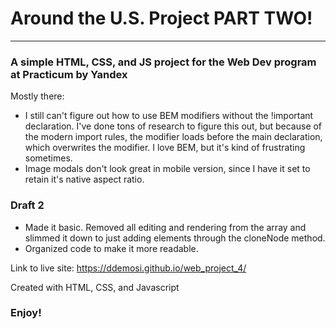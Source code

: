 # Around the U.S. Project PART TWO!
--------------------------------
### A simple HTML, CSS, and JS project for the Web Dev program at Practicum by Yandex

Mostly there:
* I still can't figure out how to use BEM modifiers without the !important declaration. I've done tons of research to figure this out, but because of the modern import rules, the modifier loads before the main declaration, which overwrites the modifier. I love BEM, but it's kind of frustrating sometimes.
* Image modals don't look great in mobile version, since I have it set to retain it's native aspect ratio.

### Draft 2
* Made it basic. Removed all editing and rendering from the array and slimmed it down to just adding elements through the cloneNode method.
* Organized code to make it more readable.


Link to live site:
https://ddemosi.github.io/web_project_4/

Created with HTML, CSS, and Javascript

### Enjoy!
